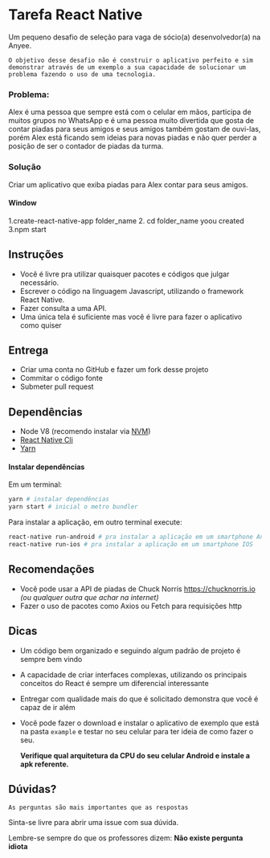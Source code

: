 # Tarefa React Native
Um pequeno desafio de seleção para vaga de sócio(a) desenvolvedor(a) na Anyee.

`
O objetivo desse desafio não é construir o aplicativo perfeito e sim demonstrar através de um exemplo a sua capacidade de solucionar um problema fazendo o uso de uma tecnologia.
`

### Problema:

Alex é uma pessoa que sempre está com o celular em mãos, participa de muitos grupos no WhatsApp e é uma pessoa muito divertida que gosta de contar piadas para seus amigos e seus amigos também gostam de ouvi-las, porém Alex está ficando sem ideias para novas piadas e não quer perder a posição de ser o contador de piadas da turma.

### Solução

Criar um aplicativo que exiba piadas para Alex contar para seus amigos.
#### Window
1.create-react-native-app folder_name
2. cd folder_name yoou created 
3.npm start

## Instruções

* Você é livre pra utilizar quaisquer pacotes e códigos que julgar necessário.
* Escrever o código na linguagem Javascript, utilizando o framework React Native.
* Fazer consulta a uma API.
* Uma única tela é suficiente mas você é livre para fazer o aplicativo como quiser

## Entrega

* Criar uma conta no GitHub e fazer um fork desse projeto
* Commitar o código fonte
* Submeter pull request

## Dependências

* Node V8 (recomendo instalar via [NVM](https://github.com/creationix/nvm))
* [React Native Cli](https://www.npmjs.com/package/react-native-cli)
* [Yarn](https://yarnpkg.com)

#### Instalar dependências

Em um terminal:

```bash
yarn # instalar dependências
yarn start # inicial o metro bundler
```

Para instalar a aplicação, em outro terminal execute:
```bash
react-native run-android # pra instalar a aplicação em um smartphone Android
react-native run-ios # pra instalar a aplicação em um smartphone IOS
```

## Recomendações

* Você pode usar a API de piadas de Chuck Norris https://chucknorris.io _(ou qualquer outra que achar na internet)_
* Fazer o uso de pacotes como Axios ou Fetch para requisições http

## Dicas

* Um código bem organizado e seguindo algum padrão de projeto é sempre bem vindo
* A capacidade de criar interfaces complexas, utilizando os principais conceitos do React é sempre um diferencial interessante
* Entregar com qualidade mais do que é solicitado demonstra que você é capaz de ir além
* Você pode fazer o download e instalar o aplicativo de exemplo que está na pasta `example` e testar no seu celular para ter ideia de como fazer o seu.

  **Verifique qual arquitetura da CPU do seu celular Android e instale a apk referente.**

## Dúvidas?

```
As perguntas são mais importantes que as respostas
```

Sinta-se livre para abrir uma issue com sua dúvida.

Lembre-se sempre do que os professores dizem: **Não existe pergunta idiota**
